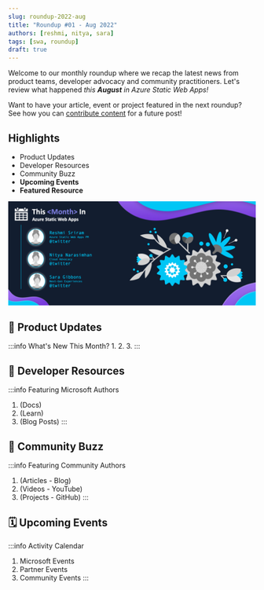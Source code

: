 ```yaml
---
slug: roundup-2022-aug
title: "Roundup #01 - Aug 2022"
authors: [reshmi, nitya, sara]
tags: [swa, roundup]
draft: true 
---
```


<head>
  <meta name="twitter:url" content="https://www.azurestaticwebapps.dev/blog/roundup-2022-aug" />
  <meta name="twitter:title" content="" />
  <meta name="twitter:description" content="" />
  <meta name="twitter:image" content="" />
  <meta name="twitter:domain" content="" />
  <meta name="twitter:card" content="summary_large_image" />
  <meta name="twitter:creator" content="@nitya" />
  <meta name="twitter:site" content="@AzureStaticApps" /> 
  <link rel="canonical" href="https://www.azurestaticwebapps.dev/blog/roundup-2022-aug" />
</head>


Welcome to our monthly roundup where we recap the latest news from product teams, developer advocacy and community practitioners. Let's review what happened _this **August** in Azure Static Web Apps!_ 

Want to have your article, event or project featured in the next roundup? See how you can [contribute content](http://localhost:3001/thismonth#contribute-content) for a future post!


## Highlights
 * Product Updates
 * Developer Resources
 * Community Buzz
 * **Upcoming Events** 
 * **Featured Resource** 

![](../static/img/png/this-month.png)


## 📢 Product Updates

:::info What's New This Month?
 1.
 2.
 3.
:::


## 🌟 Developer Resources

:::info Featuring Microsoft Authors
 1. (Docs)
 2. (Learn)
 3. (Blog Posts)
:::

## 🐝 Community Buzz

:::info Featuring Community Authors
 1. (Articles - Blog)
 2. (Videos - YouTube)
 3. (Projects - GitHub)
:::

## 🗓 Upcoming Events

:::info Activity Calendar
  1. Microsoft Events
  2. Partner Events
  3. Community Events
:::